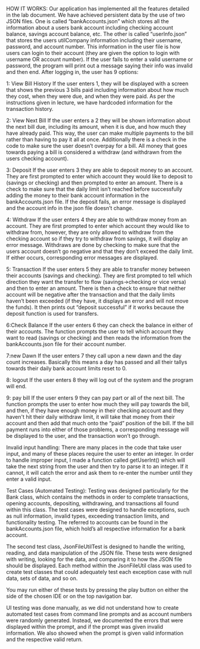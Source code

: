 HOW IT WORKS:
Our application has implemented all the features detailed in the lab document. We have achieved persistent data by the use of two JSON files. One is called “bankAccounts.json” which stores all the information about a users bank account including checking account balance, savings account balance, etc. The other is called “userInfo.json” that stores the users utilCompany information including their username, password, and account number. This information in the user file is how users can login to their account (they are given the option to login with username OR account number). If the user fails to enter a valid username or password, the program will print out a message saying their info was invalid and then end. After logging in, the user has 9 options:

1: View Bill History
If the user enters 1, they will be displayed with a screen that shows the previous 3 bills paid including information about how much they cost, when they were due, and when they were paid. As per the instructions given in lecture, we have hardcoded information for the transaction history.

2: View Next Bill
If the user enters a 2 they will be shown information about the next bill due, including its amount, when it is due, and how much they have already paid. This way, the user can make multiple payments to the bill rather than having to pay it all at once. Additionally there is a check in the code to make sure the user doesn’t overpay for a bill. All money that goes towards paying a bill is considered a withdraw (and withdrawn from the users checking account).

3: Deposit
If the user enters 3 they are able to deposit money to an account. They are first prompted to enter which account they would like to deposit to (savings or checking) and then prompted to enter an amount. There is a check to make sure that the daily limit isn’t reached before successfully adding the money to their bank account information in the bankAccounts.json file. If the deposit fails, an error message is displayed and the account info in the json file doesn’t change.

4: Withdraw
If the user enters 4 they are able to withdraw money from an account. They are first prompted to enter which account they would like to withdraw from, however, they are only allowed to withdraw from the checking account so if they try to withdraw from savings, it will display an error message. Withdraws are done by checking to make sure that the users account doesn’t go negative and that they don’t exceed the daily limit. If either occurs, corresponding error messages are displayed.

5: Transaction
If the user enters 5 they are able to transfer money between their accounts (savings and checking). They are first prompted to tell which direction they want the transfer to flow (savings->checking or vice versa) and then to enter an amount. There is then a check to ensure that neither account will be negative after the transaction and that the daily limits haven’t been exceeded (if they have, it displays an error and will not move the funds). It then prints out “deposit successful” if it works because the deposit function is used for transfers.

6:Check Balance
If the user enters 6 they can check the balance in either of their accounts. The function prompts the user to tell which account they want to read (savings or checking) and then reads the information from the bankAccounts.json file for their account number.

7:new Dawn
If the user enters 7 they call upon a new dawn and the day count increases. Basically this means a day has passed and all their tallys towards their daily bank account limits reset to 0.

8: logout
If the user enters 8 they will log out of the system and the program will end.

9: pay bill
If the user enters 9 they can pay part or all of the next bill. The function prompts the user to enter how much they will pay towards the bill, and then, if they have enough money in their checking account and they haven't hit their daily withdraw limit, it will take that money from their account and then add that much onto the “paid” position of the bill. If the bill payment runs into either of those problems, a corresponding message will be displayed to the user, and the transaction won’t go through.

Invalid input handling:
There are many places in the code that take user input, and many of these places require the user to enter an integer. In order to handle improper input, I made a function called getUserInt() which will take the next string from the user and then try to parse it to an integer. If it cannot, it will catch the error and ask them to re-enter the number until they enter a valid input.



Test Cases (Automated Testing): Testing was designed particularly for the Bank class, which contains the methods in order to complete transactions, opening accounts, depositing, withdrawing, and transactions all found within this class.  The test cases were designed to handle exceptions, such as null information, invalid types, exceeding transaction limits, and functionality testing. The referred to accounts can be found in the bankAccounts.json file, which hold’s all respective information for a bank account. 
	
The second test class, JsonFileUtilTest is designed to handle the writing, reading, and data manipulation of the JSON file. These tests were designed with writing, looking for the data, and comparing it to how the JSON file should be displayed. Each method within the JsonFileUtil class was used to create test classes that could adequately test each exception case with null data, sets of data, and so on. 

You may run either of these tests by pressing the play button on either the side of the chosen IDE or on the top navigation bar. 

UI testing was done manually, as we did not understand how to create automated test cases from command line prompts and as account numbers were randomly generated. Instead, we documented the errors that were displayed within the prompt, and if the prompt was given invalid information. We also showed when the prompt is given valid information and the respective valid return. 
